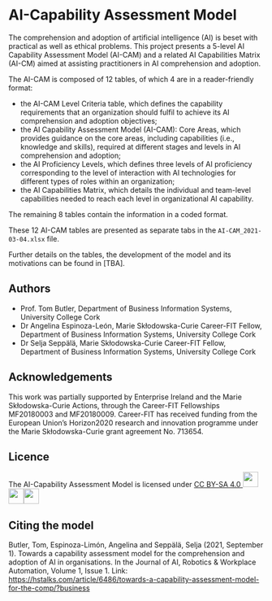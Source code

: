 # AI-Capability Assessment Model
The comprehension and adoption of artificial intelligence (AI) is beset with practical as well as ethical problems. This project presents a 5-level AI Capability Assessment Model (AI-CAM) and a related AI Capabilities Matrix (AI-CM) aimed at assisting practitioners in AI comprehension and adoption. 

The AI-CAM is composed of 12 tables, of which 4 are in a reader-friendly format:

- the AI-CAM Level Criteria table, which defines the capability requirements that an organization should fulfil to achieve its AI comprehension and adoption objectives;
- the AI Capability Assessment Model (AI-CAM): Core Areas, which provides guidance on the core areas, including capabilities (i.e., knowledge and skills), required at different stages and levels in AI comprehension and adoption;
- the AI Proficiency Levels, which defines three levels of AI proficiency corresponding to the level of interaction with AI technologies for different types of roles within an organization;
- the AI Capabilities Matrix, which details the individual and team-level capabilities needed to reach each level in organizational AI capability.

The remaining 8 tables contain the information in a coded format.

These 12 AI-CAM tables are presented as separate tabs in the `AI-CAM_2021-03-04.xlsx` file.

Further details on the tables, the development of the model and its motivations can be found in [TBA].

## Authors
- Prof. Tom Butler, Department of Business Information Systems, University College Cork
- Dr Angelina Espinoza-León, Marie Skłodowska-Curie Career-FIT Fellow, Department of Business Information Systems, University College Cork
- Dr Selja Seppälä, Marie Skłodowska-Curie Career-FIT Fellow, Department of Business Information Systems, University College Cork

## Acknowledgements
This work was partially supported by Enterprise Ireland and the Marie Skłodowska-Curie Actions, through the Career-FIT Fellowships MF20180003 and MF20180009.
Career-FIT has received funding from the European Union’s Horizon2020 research and innovation programme under the Marie Skłodowska-Curie grant agreement No. 713654.

## Licence
<span property="dct:title">The AI-Capability Assessment Model</span> is licensed under [CC BY-SA 4.0 <img width="30" src="https://mirrors.creativecommons.org/presskit/icons/cc.svg?ref=chooser-v1"/><img width="30" src="https://mirrors.creativecommons.org/presskit/icons/by.svg?ref=chooser-v1"/><img width="30" src="https://mirrors.creativecommons.org/presskit/icons/sa.svg?ref=chooser-v1"/>](http://creativecommons.org/licenses/by-sa/4.0/?ref=chooser-v1)

## Citing the model
Butler, Tom, Espinoza-Limón, Angelina and Seppälä, Selja (2021, September 1). Towards a capability assessment model for the comprehension and adoption of AI in organisations. In the Journal of AI, Robotics & Workplace Automation, Volume 1, Issue 1.
Link: https://hstalks.com/article/6486/towards-a-capability-assessment-model-for-the-comp/?business
